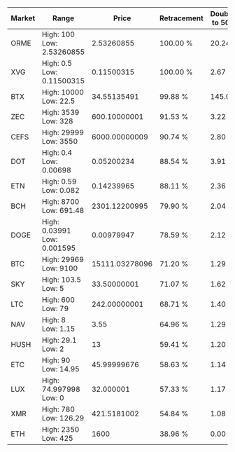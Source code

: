 | Market | Range | Price| Retracement | Doubles to 50% |
| --- | --- | --- | --- | --- |
| ORME | High: 100<br />Low: 2.53260855 | 2.53260855 | 100.00 % | 20.24 |
| XVG | High: 0.5<br />Low: 0.11500315 | 0.11500315 | 100.00 % | 2.67 |
| BTX | High: 10000<br />Low: 22.5 | 34.55135491 | 99.88 % | 145.04 |
| ZEC | High: 3539<br />Low: 328 | 600.10000001 | 91.53 % | 3.22 |
| CEFS | High: 29999<br />Low: 3550 | 6000.00000009 | 90.74 % | 2.80 |
| DOT | High: 0.4<br />Low: 0.00698 | 0.05200234 | 88.54 % | 3.91 |
| ETN | High: 0.59<br />Low: 0.082 | 0.14239965 | 88.11 % | 2.36 |
| BCH | High: 8700<br />Low: 691.48 | 2301.12200995 | 79.90 % | 2.04 |
| DOGE | High: 0.03991<br />Low: 0.001595 | 0.00979947 | 78.59 % | 2.12 |
| BTC | High: 29969<br />Low: 9100 | 15111.03278096 | 71.20 % | 1.29 |
| SKY | High: 103.5<br />Low: 5 | 33.50000001 | 71.07 % | 1.62 |
| LTC | High: 600<br />Low: 79 | 242.00000001 | 68.71 % | 1.40 |
| NAV | High: 8<br />Low: 1.15 | 3.55 | 64.96 % | 1.29 |
| HUSH | High: 29.1<br />Low: 2 | 13 | 59.41 % | 1.20 |
| ETC | High: 90<br />Low: 14.95 | 45.99999676 | 58.63 % | 1.14 |
| LUX | High: 74.997998<br />Low: 0 | 32.000001 | 57.33 % | 1.17 |
| XMR | High: 780<br />Low: 126.29 | 421.5181002 | 54.84 % | 1.08 |
| ETH | High: 2350<br />Low: 425 | 1600 | 38.96 % | 0.00 |
